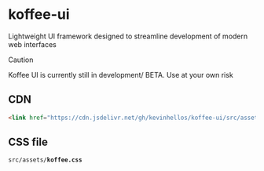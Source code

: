 # koffee-ui
Lightweight UI framework designed to streamline development of modern web interfaces

> [!CAUTION]
> Koffee UI is currently still in development/ BETA. Use at your own risk

## CDN
```html
<link href="https://cdn.jsdelivr.net/gh/kevinhellos/koffee-ui/src/assets/koffee.css" rel="stylesheet"/>
```

## CSS file
<code>src/assets/<b>koffee.css</b></code>